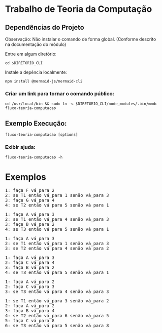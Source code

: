 # Trabalho de Teoria da Computação

## Dependências do Projeto

Observação: Não instalar o comando de forma global. (Conforme descrito na documentação do módulo)

Entre em algum diretório: 

`cd $DIRETORIO_CLI`

Instale a depência localmente: 

`npm install @mermaid-js/mermaid-cli`

### Criar um link para tornar o comando público:

`cd /usr/local/bin && sudo ln -s $DIRETORIO_CLI/node_modules/.bin/mmdc fluxo-teoria-computacao`

## Exemplo Execução:

`fluxo-teoria-computacao [options]`

### Exibir ajuda:

`fluxo-teoria-computacao -h`



# Exemplos

<pre>
1: faça F vá_para 2
2: se T1 então vá_para 1 senão vá_para 3
3: faça G vá_para 4
4: se T2 então vá_para 5 senão vá_para 1
</pre>

<pre>
1: faça A vá_para 3
2: se T1 então vá_para 4 senão vá_para 3
3: faça B vá_para 2
4: se T3 então vá_para 5 senão vá_para 1
</pre>

<pre>
1: faça A vá_para 3
2: se T1 então vá_para 1 senão vá_para 3
3: se T2 então vá_para 4 senão vá_para 2
</pre>

<pre>
1: faça A vá_para 3
2: faça C vá_para 4
3: faça B vá_para 2
4: se T3 então vá_para 5 senão vá_para 1
</pre>

<pre>
1: faça A vá_para 2
2: faça C vá_para 3
3: se T3 então vá_para 4 senão vá_para 3
</pre>

<pre>
1: se T1 então vá_para 3 senão vá_para 2
2: faça A vá_para 2
3: faça B vá_para 4
4: se T2 então vá_para 6 senão vá_para 5
5: faça C vá_para 8
6: se T3 então vá_para 5 senão vá_para 8
</pre>